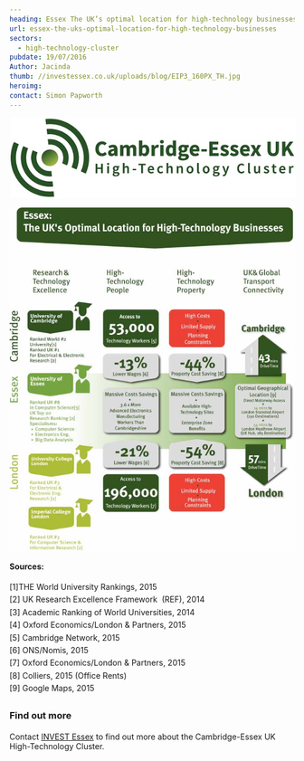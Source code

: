 ```yaml
---
heading: Essex The UK’s optimal location for high-technology businesses
url: essex-the-uks-optimal-location-for-high-technology-businesses
sectors:
  - high-technology-cluster 
pubdate: 19/07/2016
Author: Jacinda
thumb: //investessex.co.uk/uploads/blog/EIP3_160PX_TH.jpg
heroimg: 
contact: Simon Papworth
---
```

<p><img alt='Cambridge-Essex UK High-TechnologyCluster' src='../uploads/blog/CEUHTC_icon_landscape_600.jpg' style='width: 600px; margin-left: 2px; margin-right: 2px;'/></p><p><img alt='' src='../uploads/blog/CambridgeEssexGraphic2-META-675px.jpg' style='width: 675px;'/></p><p><strong style='line-height: 1.6;'>Sources:</strong></p><p><span style='line-height: 1.6;'>[1]THE World University Rankings, 2015</span><br/><span style='line-height: 1.6;'>[2] UK Research Excellence Framework  (REF), 2014</span><br/><span style='line-height: 1.6;'>[3] Academic Ranking of World Universities, 2014</span><br/><span style='line-height: 1.6;'>[4] Oxford Economics/London &amp; Partners, 2015</span><br/><span style='line-height: 1.6;'>[5] Cambridge Network, 2015</span><br/><span style='line-height: 1.6;'>[6] ONS/Nomis, 2015</span><br/><span style='line-height: 1.6;'>[7] Oxford Economics/London &amp; Partners, 2015</span><br/><span style='line-height: 1.6;'>[8] Colliers, 2015 (Office Rents)</span><br/><span style='line-height: 1.6;'>[9] Google Maps, 2015</span></p><h3><span style='line-height: 1.6;'>Find out more</span></h3><p>Contact <a href='../index.html' target='_blank'>INVEST Essex</a> to find out more about the Cambridge-Essex UK High-Technology Cluster.</p>